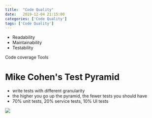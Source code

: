```yaml
---
title:  "Code Quality"
date:   2019-12-04 21:15:00
categories: ['Code Quality']
tags: ['Code Quality']
---
```


* Readability
* Maintainability
* Testability

Code coverage Tools

# Mike Cohen's Test Pyramid
- write tests with different granularity
- the higher you go up the pyramid, the fewer tests you should have
- 70% unit tests, 20% service tests, 10% UI tests

![](https://www.researchgate.net/publication/375982003/figure/fig3/AS:11431281207360823@1701189466064/The-agile-test-automation-pyramid-by-Mike-Cohn-1.jpg)